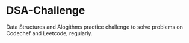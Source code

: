 # DSA-Challenge
Data Structures and Alogithms practice challenge to solve problems on Codechef and Leetcode, regularly.
